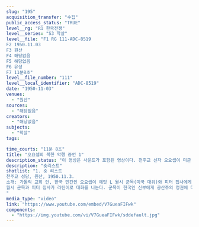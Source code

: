 ```yaml
---
slug: "195"
acquisition_transfer: "수집"
public_access_status: "TRUE"
level__rg: "R1 한국전쟁"
level__series: "S3 학살"
level__file: "F1 RG 111-ADC-8519
F2 1950.11.03
F3 원산 
F4 해당없음 
F5 해당없음
F6 유성 
F7 11분8초"
level__file_number: "111"
level__local_identifier: "ADC-8519"
date: "1950-11-03"
venues: 
  - "원산"
sources: 
  - "해당없음"
creators: 
  - "해당없음"
subjects: 
  - "학살"
tags: 

time_courts: "11분 8초"
title: "오요셉의 북한 악행 증언 1"
description_status: "이 영상은 사운드가 포함된 영상이다. 천주교 신자 오요셉이 미군 군종신부에게 북한 치하에서 공산당이 저지른 악행에 대해 증언하는 모습을 담고 있다. "
description: "숏리스트"
shotlist: "1. 숏 리스트
천주교 성당, 원산, 1950.11.3.
소개: 가톨릭 교회 안, 한국 민간인 오요셉이 에밋 L 월시 군목(미국 대위)와 피터 집사에게 이야기를 한다.
월시 군목과 피터 집사가 라틴어로 대화를 나눈다. 군목이 한국인 신부에게 공산주의 정권에 대해 묻는다. 민간인 오요셉은 한국어로 말하고 피터 집사는 월시 군목을 위해 그의 말을 라틴어로 통역한다. 인터뷰가 끝나고 월시 군목은 악수를 나눈다.
"
media_type: "video"
link: "https://www.youtube.com/embed/V7GueaFIFwk"
components: 
  - "https://img.youtube.com/vi/V7GueaFIFwk/sddefault.jpg"
---
```

